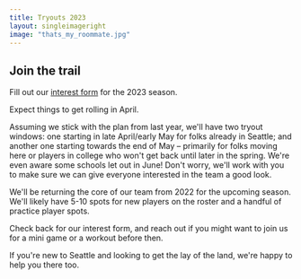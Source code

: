 ```yaml
---
title: Tryouts 2023
layout: singleimageright
image: "thats_my_roommate.jpg"
---
```


## Join the trail

Fill out our [interest form](https://forms.gle/mXe2dbm9eD8o33kL7) for the 2023 season.


Expect things to get rolling in April.

Assuming we stick with the plan from last year, we'll have two tryout windows:
one starting in late April/early May for folks already in Seattle;
and another one starting towards the end of May – primarily for folks
moving here or players in college who won't get back until later in the spring.
We're even aware some schools let out in June! Don't worry, we'll work with you
to make sure we can give everyone interested in the team a good look.

We'll be returning the core of our team from 2022 for the upcoming season.
We'll likely have 5-10 spots for new players on the roster and a handful of
practice player spots.

Check back for our interest form, and reach out if you might want to join us
for a mini game or a workout before then.

If you're new to Seattle and looking to get the lay of the land, we're happy
to help you there too.